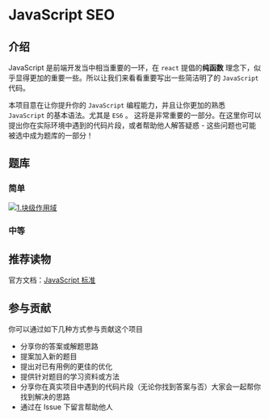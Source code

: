 # JavaScript SEO

## 介绍

JavaScript 是前端开发当中相当重要的一环，在 `react` 提倡的**纯函数** 理念下，似乎显得更加的重要一些。所以让我们来看看重要写出一些简洁明了的 `JavaScript` 代码。

本项目意在让你提升你的 `JavaScript` 编程能力，并且让你更加的熟悉 `JavaScript` 的基本语法。尤其是 `ES6` 。 这将是非常重要的一部分。在这里你可以提出你在实际环境中遇到的代码片段，或者帮助他人解答疑惑 - 这些问题也可能被选中成为题库的一部分！

## 题库

### 简单
<a href="./questions/01-easy-block-var/README.md" target="_blank"><img src="https://img.shields.io/badge/-%E5%9D%97%E7%BA%A7%E4%BD%9C%E7%94%A8%E5%9F%9F-green" alt="1.块级作用域"/></a>

### 中等


## 推荐读物

官方文档：[JavaScript 标准](https://developer.mozilla.org/zh-CN/docs/Web/JavaScript)

## 参与贡献

你可以通过如下几种方式参与贡献这个项目

- 分享你的答案或解题思路
- 提案加入新的题目
- 提出对已有用例的更佳的优化
- 提供针对题目的学习资料或方法
- 分享你在真实项目中遇到的代码片段（无论你找到答案与否）大家会一起帮你找到解决的思路
- 通过在 Issue 下留言帮助他人